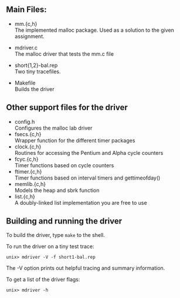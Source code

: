 
Main Files:
-----------

* mm.{c,h}	
   The implemented malloc package. Used as a solution to the given assignment.

* mdriver.c  
   The malloc driver that tests the mm.c file

* short{1,2}-bal.rep  
   Two tiny tracefiles. 

* Makefile	
   Builds the driver


Other support files for the driver
----------------------------------

* config.h	
   Configures the malloc lab driver
* fsecs.{c,h}	
   Wrapper function for the different timer packages
* clock.{c,h}	
   Routines for accessing the Pentium and Alpha cycle counters
* fcyc.{c,h}	
   Timer functions based on cycle counters
* ftimer.{c,h}	
   Timer functions based on interval timers and gettimeofday()
* memlib.{c,h}	
   Models the heap and sbrk function
* list.{c,h}  
   A doubly-linked list implementation you are free to use

Building and running the driver
-------------------------------

To build the driver, type `make` to the shell.

To run the driver on a tiny test trace:

`unix> mdriver -V -f short1-bal.rep`

The -V option prints out helpful tracing and summary information.

To get a list of the driver flags:

`unix> mdriver -h`


